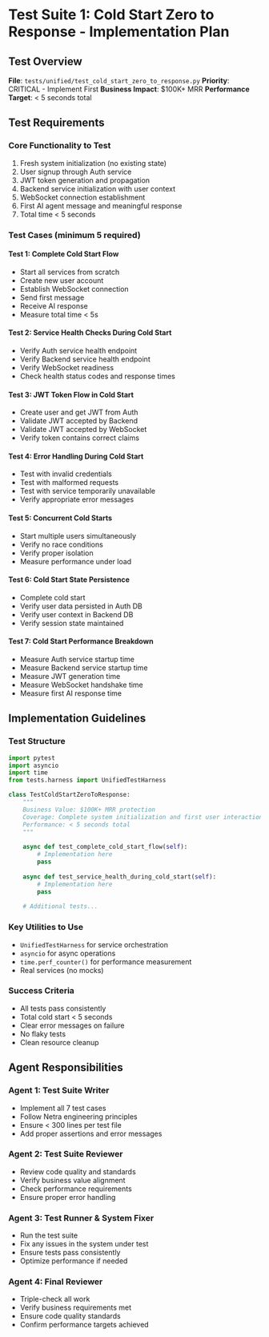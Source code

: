 # Test Suite 1: Cold Start Zero to Response - Implementation Plan

## Test Overview
**File**: `tests/unified/test_cold_start_zero_to_response.py`
**Priority**: CRITICAL - Implement First
**Business Impact**: $100K+ MRR
**Performance Target**: < 5 seconds total

## Test Requirements

### Core Functionality to Test
1. Fresh system initialization (no existing state)
2. User signup through Auth service
3. JWT token generation and propagation
4. Backend service initialization with user context
5. WebSocket connection establishment
6. First AI agent message and meaningful response
7. Total time < 5 seconds

### Test Cases (minimum 5 required)

#### Test 1: Complete Cold Start Flow
- Start all services from scratch
- Create new user account
- Establish WebSocket connection
- Send first message
- Receive AI response
- Measure total time < 5s

#### Test 2: Service Health Checks During Cold Start
- Verify Auth service health endpoint
- Verify Backend service health endpoint
- Verify WebSocket readiness
- Check health status codes and response times

#### Test 3: JWT Token Flow in Cold Start
- Create user and get JWT from Auth
- Validate JWT accepted by Backend
- Validate JWT accepted by WebSocket
- Verify token contains correct claims

#### Test 4: Error Handling During Cold Start
- Test with invalid credentials
- Test with malformed requests
- Test with service temporarily unavailable
- Verify appropriate error messages

#### Test 5: Concurrent Cold Starts
- Start multiple users simultaneously
- Verify no race conditions
- Verify proper isolation
- Measure performance under load

#### Test 6: Cold Start State Persistence
- Complete cold start
- Verify user data persisted in Auth DB
- Verify user context in Backend DB
- Verify session state maintained

#### Test 7: Cold Start Performance Breakdown
- Measure Auth service startup time
- Measure Backend service startup time
- Measure JWT generation time
- Measure WebSocket handshake time
- Measure first AI response time

## Implementation Guidelines

### Test Structure
```python
import pytest
import asyncio
import time
from tests.harness import UnifiedTestHarness

class TestColdStartZeroToResponse:
    """
    Business Value: $100K+ MRR protection
    Coverage: Complete system initialization and first user interaction
    Performance: < 5 seconds total
    """
    
    async def test_complete_cold_start_flow(self):
        # Implementation here
        pass
    
    async def test_service_health_during_cold_start(self):
        # Implementation here
        pass
    
    # Additional tests...
```

### Key Utilities to Use
- `UnifiedTestHarness` for service orchestration
- `asyncio` for async operations
- `time.perf_counter()` for performance measurement
- Real services (no mocks)

### Success Criteria
- All tests pass consistently
- Total cold start < 5 seconds
- Clear error messages on failure
- No flaky tests
- Clean resource cleanup

## Agent Responsibilities

### Agent 1: Test Suite Writer
- Implement all 7 test cases
- Follow Netra engineering principles
- Ensure < 300 lines per test file
- Add proper assertions and error messages

### Agent 2: Test Suite Reviewer
- Review code quality and standards
- Verify business value alignment
- Check performance requirements
- Ensure proper error handling

### Agent 3: Test Runner & System Fixer
- Run the test suite
- Fix any issues in the system under test
- Ensure tests pass consistently
- Optimize performance if needed

### Agent 4: Final Reviewer
- Triple-check all work
- Verify business requirements met
- Ensure code quality standards
- Confirm performance targets achieved